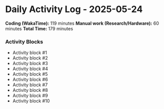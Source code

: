 # Daily Activity Log - 2025-05-24

**Coding (WakaTime):** 119 minutes
**Manual work (Research/Hardware):** 60 minutes
**Total Time:** 179 minutes

### Activity Blocks
- Activity block #1
- Activity block #2
- Activity block #3
- Activity block #4
- Activity block #5
- Activity block #6
- Activity block #7
- Activity block #8
- Activity block #9
- Activity block #10
